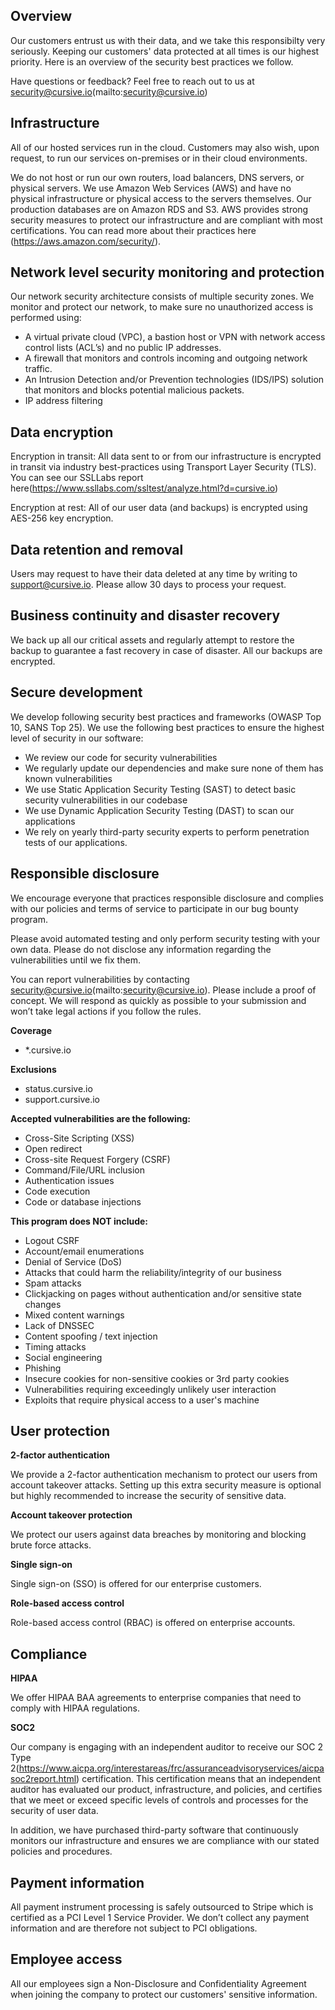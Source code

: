 ## Overview

Our customers entrust us with their data, and we take this responsibilty very seriously. Keeping our customers' data protected at all times is our highest priority. Here is an overview of the security best practices we follow. 

Have questions or feedback? Feel free to reach out to us at security@cursive.io(mailto:security@cursive.io)

## Infrastructure

All of our hosted services run in the cloud. Customers may also wish, upon request, to run our services on-premises or in their cloud environments.

We do not host or run our own routers, load balancers, DNS servers, or physical servers.  We use Amazon Web Services (AWS) and have no physical infrastructure or physical access to the servers themselves. Our production databases are on Amazon RDS and S3. AWS provides strong security measures to protect our infrastructure and are compliant with most certifications. You can read more about their practices here (https://aws.amazon.com/security/).

## Network level security monitoring and protection

<!--- __Explanation:__ This section describes the tools in place to monitor and/or protect your network. Isolating networks and restricting accesses to internal services with assigned private IP addresses are security best practices you should follow as soon as possible. --->

Our network security architecture consists of multiple security zones. We monitor and protect our network, to make sure no unauthorized access is performed using:
- A virtual private cloud (VPC), a bastion host or VPN with network access control lists (ACL’s) and no public IP addresses.
- A firewall that monitors and controls incoming and outgoing network traffic.
- An Intrusion Detection and/or Prevention technologies (IDS/IPS) solution that monitors and blocks potential malicious packets.
- IP address filtering

## Data encryption

<!--- __Explanation:__ This part explains the encryption strategy at rest and in transit. There is no good reason not to do data encryption from day one. From data in transit (check your website with [SSLLabs](https://www.ssllabs.com) to encryption at rest ([in a database](https://docs.aws.amazon.com/AmazonRDS/latest/UserGuide/Overview.Encryption.html) or on your machine’s hard drives). To secure your user's passwords, you should either use [one-way encryption on salted passwords](https://blogs.dropbox.com/tech/2016/09/how-dropbox-securely-stores-your-passwords/) or use [bcrypt](https://en.wikipedia.org/wiki/Bcrypt). --->

Encryption in transit: All data sent to or from our infrastructure is encrypted in transit via industry best-practices using Transport Layer Security (TLS). You can see our SSLLabs report here(https://www.ssllabs.com/ssltest/analyze.html?d=cursive.io)

Encryption at rest: All of our user data (and backups) is encrypted using AES-256 key encryption.

## Data retention and removal

Users may request to have their data deleted at any time by writing to support@cursive.io. Please allow 30 days to process your request.

## Business continuity and disaster recovery

We back up all our critical assets and regularly attempt to restore the backup to guarantee a fast recovery in case of disaster. All our backups are encrypted.

## Secure development

We develop following security best practices and frameworks (OWASP Top 10, SANS Top 25). We use the following best practices to ensure the highest level of security in our software:
- We review our code for security vulnerabilities
- We regularly update our dependencies and make sure none of them has known vulnerabilities
- We use Static Application Security Testing (SAST) to detect basic security vulnerabilities in our codebase
- We use Dynamic Application Security Testing (DAST) to scan our applications
- We rely on yearly third-party security experts to perform penetration tests of our applications.

## Responsible disclosure

We encourage everyone that practices responsible disclosure and complies with our policies and terms of service to participate in our bug bounty program.

Please avoid automated testing and only perform security testing with your own data. Please do not disclose any information regarding the vulnerabilities until we fix them. 

You can report vulnerabilities by contacting security@cursive.io(mailto:security@cursive.io). Please include a proof of concept. We will respond as quickly as possible to your submission and won’t take legal actions if you follow the rules.

**Coverage**
- *.cursive.io

**Exclusions**
- status.cursive.io
- support.cursive.io

**Accepted vulnerabilities are the following:**
- Cross-Site Scripting (XSS)
- Open redirect
- Cross-site Request Forgery (CSRF)
- Command/File/URL inclusion
- Authentication issues
- Code execution
- Code or database injections

**This program does NOT include:**
- Logout CSRF
- Account/email enumerations
- Denial of Service (DoS)
- Attacks that could harm the reliability/integrity of our business
- Spam attacks
- Clickjacking on pages without authentication and/or sensitive state changes
- Mixed content warnings
- Lack of DNSSEC
- Content spoofing / text injection
- Timing attacks
- Social engineering
- Phishing
- Insecure cookies for non-sensitive cookies or 3rd party cookies
- Vulnerabilities requiring exceedingly unlikely user interaction
- Exploits that require physical access to a user's machine

## User protection

**2-factor authentication**

We provide a 2-factor authentication mechanism to protect our users from account takeover attacks. Setting up this extra security measure is optional but highly recommended to increase the security of sensitive data.

**Account takeover protection**

We protect our users against data breaches by monitoring and blocking brute force attacks.

**Single sign-on**

Single sign-on (SSO) is offered for our enterprise customers.

**Role-based access control**

Role-based access control (RBAC) is offered on enterprise accounts.

## Compliance

**HIPAA**

We offer HIPAA BAA agreements to enterprise companies that need to comply with HIPAA regulations.

**SOC2**

Our company is engaging with an independent auditor to receive our SOC 2 Type 2(https://www.aicpa.org/interestareas/frc/assuranceadvisoryservices/aicpasoc2report.html) certification.  This certification means that an independent auditor has evaluated our product, infrastructure, and policies, and certifies that we meet or exceed specific levels of controls and processes for the security of user data.

In addition, we have purchased third-party software that continuously monitors our infrastructure and ensures we are compliance with our stated policies and procedures.


## Payment information

All payment instrument processing is safely outsourced to Stripe which is certified as a PCI Level 1 Service Provider. We don’t collect any payment information and are therefore not subject to PCI obligations.


## Employee access

All our employees sign a Non-Disclosure and Confidentiality Agreement when joining the company to protect our customers' sensitive information.
